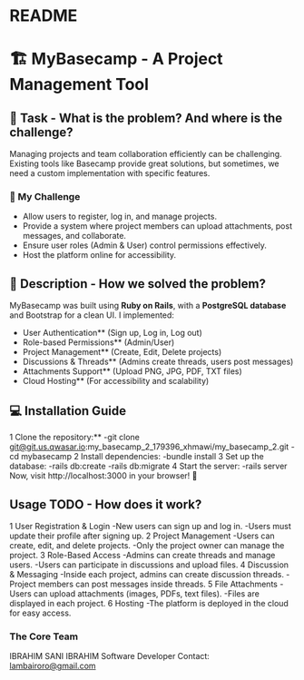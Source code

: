 # README
# 🏗️ MyBasecamp - A Project Management Tool

## 🚀 Task - What is the problem? And where is the challenge?
Managing projects and team collaboration efficiently can be challenging. Existing tools like Basecamp provide great solutions, but sometimes, we need a custom implementation with specific features.

### 🎯 My Challenge
- Allow users to register, log in, and manage projects.  
- Provide a system where project members can upload attachments, post messages, and collaborate.  
- Ensure user roles (Admin & User) control permissions effectively.  
- Host the platform online for accessibility.

## 🔧 Description - How we solved the problem?
MyBasecamp was built using **Ruby on Rails**, with a **PostgreSQL database** and Bootstrap for a clean UI. I implemented:  

- User Authentication** (Sign up, Log in, Log out)  
- Role-based Permissions** (Admin/User)  
- Project Management** (Create, Edit, Delete projects)  
- Discussions & Threads** (Admins create threads, users post messages)  
- Attachments Support** (Upload PNG, JPG, PDF, TXT files)  
- Cloud Hosting** (For accessibility and scalability)  

## 💻 Installation Guide

1️ Clone the repository:**
    -git clone git@git.us.qwasar.io:my_basecamp_2_179396_xhmawi/my_basecamp_2.git 
    -cd mybasecamp
2️ Install dependencies:
    -bundle install
3️ Set up the database:
    -rails db:create
    -rails db:migrate
4️ Start the server:
    -rails server
Now, visit http://localhost:3000 in your browser! 🎉

## Usage TODO - How does it work?

1️ User Registration & Login
    -New users can sign up and log in.
    -Users must update their profile after signing up.
2️ Project Management
    -Users can create, edit, and delete projects.
    -Only the project owner can manage the project.
3️ Role-Based Access
    -Admins can create threads and manage users.
    -Users can participate in discussions and upload files.
4️ Discussion & Messaging
    -Inside each project, admins can create discussion threads.
    -Project members can post messages inside threads.
5️ File Attachments
    -Users can upload attachments (images, PDFs, text files).
    -Files are displayed in each project.
6️ Hosting
    -The platform is deployed in the cloud for easy access.

### The Core Team
IBRAHIM SANI IBRAHIM
Software Developer
Contact: lambairoro@gmail.com